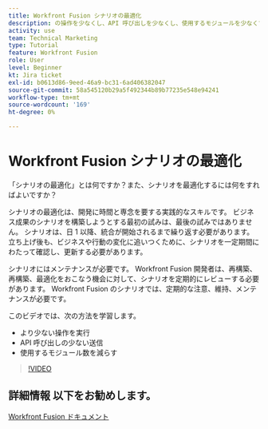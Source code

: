 ```yaml
---
title: Workfront Fusion シナリオの最適化
description: の操作を少なくし、API 呼び出しを少なくし、使用するモジュールを少なくする方法を説明します。 [!DNL Adobe Workfront Fusion].
activity: use
team: Technical Marketing
type: Tutorial
feature: Workfront Fusion
role: User
level: Beginner
kt: Jira ticket
exl-id: b0613d86-9eed-46a9-bc31-6ad406382047
source-git-commit: 58a545120b29a5f492344b89b77235e548e94241
workflow-type: tm+mt
source-wordcount: '169'
ht-degree: 0%

---
```


# Workfront Fusion シナリオの最適化

「シナリオの最適化」とは何ですか？また、シナリオを最適化するには何をすればよいですか？

シナリオの最適化は、開発に時間と専念を要する実践的なスキルです。 ビジネス成果のシナリオを構築しようとする最初の試みは、最後の試みではありません。 シナリオは、日 1 以降、統合が開始されるまで繰り返す必要があります。 立ち上げ後も、ビジネスや行動の変化に追いつくために、シナリオを一定期間にわたって確認し、更新する必要があります。

シナリオにはメンテナンスが必要です。 Workfront Fusion 開発者は、再構築、再構築、最適化をおこなう機会に対して、シナリオを定期的にレビューする必要があります。 Workfront Fusion のシナリオでは、定期的な注意、維持、メンテナンスが必要です。

このビデオでは、次の方法を学習します。

* より少ない操作を実行
* API 呼び出しの少ない送信
* 使用するモジュール数を減らす

>[!VIDEO](https://video.tv.adobe.com/v/335313/?quality=12)

## 詳細情報 以下をお勧めします。

[Workfront Fusion ドキュメント](https://experienceleague.adobe.com/docs/workfront/using/adobe-workfront-fusion/workfront-fusion-2.html?lang=en)
